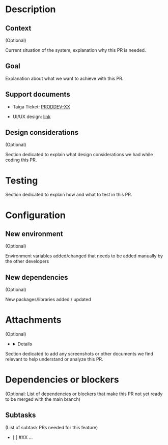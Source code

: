 # Description

## Context

(Optional)

Current situation of the system, explanation why this PR is needed.

## Goal

Explanation about what we want to achieve with this PR.

## Support documents

- Taiga Ticket: [PRODDEV-XX](https://paacklogistics.atlassian.net/browse/PRODDEV-XXX)

- UI/UX design: [link](https://paack.co)

## Design considerations

(Optional)

Section dedicated to explain what design considerations we had while coding this PR.

# Testing

Section dedicated to explain how and what to test in this PR.

# Configuration

## New environment

(Optional)

Environment variables added/changed that needs to be added manually by the other developers

## New dependencies

(Optional)

New packages/libraries added / updated

# Attachments

(Optional)

- <details closed>
    <img src="https://images.pexels.com/photos/1108099/pexels-photo-1108099.jpeg?auto=compress&cs=tinysrgb&dpr=1&w=500" width="50%" height="50%">
  </details>

Section dedicated to add any screenshots or other documents we find relevant to help understand or analyze this PR.

# Dependencies or blockers

(Optional: List of dependencies or blockers that make this PR not yet ready to be merged with the main branch)
## Subtasks

(List of subtask PRs needed for this feature)

- [ ] #XX
...
